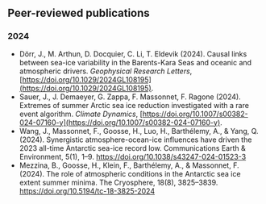 ## Peer-reviewed publications

### 2024
- Dörr, J., M. Arthun, D. Docquier, C. Li, T. Eldevik (2024). Causal links between sea-ice variability in the Barents-Kara Seas and oceanic and atmospheric drivers. _Geophysical Research Letters_, [https://doi.org/10.1029/2024GL108195](https://doi.org/10.1029/2024GL108195).
- Sauer, J., J. Demaeyer, G. Zappa, F. Massonnet, F. Ragone (2024). Extremes of summer Arctic sea ice reduction investigated with a rare event algorithm. _Climate Dynamics_, [https://doi.org/10.1007/s00382-024-07160-y](https://doi.org/10.1007/s00382-024-07160-y).
- Wang, J., Massonnet, F., Goosse, H., Luo, H., Barthélemy, A., & Yang, Q. (2024). Synergistic atmosphere-ocean-ice influences have driven the 2023 all-time Antarctic sea-ice record low. Communications Earth & Environment, 5(1), 1–9. https://doi.org/10.1038/s43247-024-01523-3
- Mezzina, B., Goosse, H., Klein, F., Barthélemy, A., & Massonnet, F. (2024). The role of atmospheric conditions in the Antarctic sea ice extent summer minima. The Cryosphere, 18(8), 3825–3839. https://doi.org/10.5194/tc-18-3825-2024
